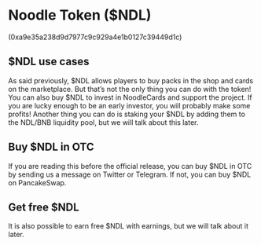 # Noodle Token ($NDL)
(0xa9e35a238d9d7977c9c929a4e1b0127c39449d1c)

## $NDL use cases
As said previously, $NDL allows players to buy packs in the shop and cards on the marketplace. But that’s not the only thing you can do with the token! You can also buy $NDL to invest in NoodleCards and support the project. If you are lucky enough to be an early investor, you will probably make some profits!
Another thing you can do is staking your $NDL by adding them to the NDL/BNB liquidity pool, but we will talk about this later.

## Buy $NDL in OTC
If you are reading this before the official release, you can buy $NDL in OTC by sending us a message on Twitter or Telegram. If not, you can buy $NDL on PancakeSwap.

## Get free $NDL
It is also possible to earn free $NDL with earnings, but we will talk about it later.
